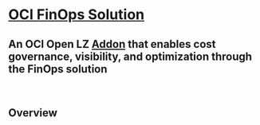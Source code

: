 # **[OCI FinOps Solution](#)**
## **An OCI Open LZ [Addon](#) that enables cost governance, visibility, and optimization through the FinOps solution**
&nbsp;
## **Overview**